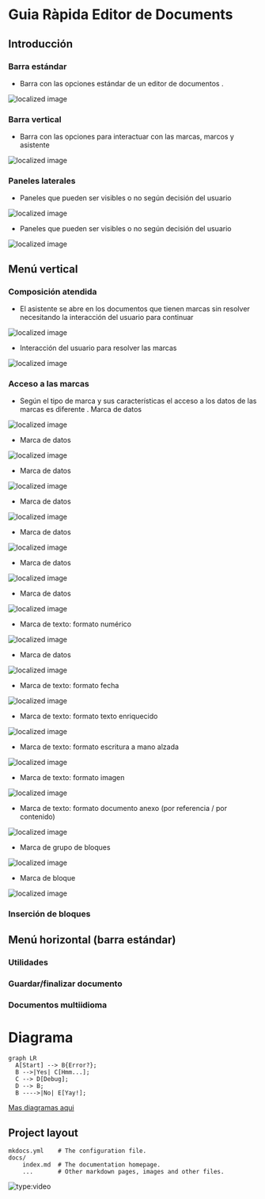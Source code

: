 # Guia Ràpida Editor de Documents

## Introducción

### Barra estándar
*  Barra con las opciones estándar de un editor de documentos .

![localized image](img/foto.JPG)


### Barra vertical
*  Barra con las opciones para interactuar con las marcas, marcos y
asistente

![localized image](img/foto1.JPG)

### Paneles laterales
*  Paneles que pueden ser visibles o no según decisión del usuario

![localized image](img/foto2.JPG)

*  Paneles que pueden ser visibles o no según decisión del usuario

![localized image](img/foto3.JPG)

## Menú vertical
### Composición atendida

*  El asistente se abre en los documentos que tienen marcas sin resolver
necesitando la interacción del usuario para continuar

![localized image](img/foto4.JPG)

*  Interacción del usuario para resolver las marcas

![localized image](img/foto5.JPG)


### Acceso a las marcas

*  Según el tipo de marca y sus características el acceso a los datos de las
marcas es diferente .
Marca de datos


![localized image](img/foto6.JPG)

*  Marca de datos


![localized image](img/foto7.JPG)

*  Marca de datos


![localized image](img/foto8.JPG)

*  Marca de datos


![localized image](img/foto9.JPG)

*  Marca de datos


![localized image](img/foto10.JPG)

*  Marca de datos


![localized image](img/foto11.JPG)

*  Marca de datos


![localized image](img/foto12.JPG)

*  Marca de texto: formato numérico



![localized image](img/foto13.JPG)

*  Marca de datos


![localized image](img/foto14.JPG)

*  Marca de texto: formato fecha


![localized image](img/foto15.JPG)

*  Marca de texto: formato texto enriquecido


![localized image](img/foto16.JPG)

*  Marca de texto: formato escritura a mano alzada


![localized image](img/foto17.JPG)

*  Marca de texto: formato imagen


![localized image](img/foto18.JPG)

*  Marca de texto: formato documento anexo (por referencia / por
contenido)



![localized image](img/foto19.JPG)

*  Marca de grupo de bloques


![localized image](img/foto20.JPG)

*  Marca de bloque


![localized image](img/foto21.JPG)

### Inserción de bloques
## Menú horizontal (barra estándar)
### Utilidades
### Guardar/finalizar documento
### Documentos multiidioma


Diagrama
===


``` mermaid
graph LR
  A[Start] --> B{Error?};
  B -->|Yes| C[Hmm...];
  C --> D[Debug];
  D --> B;
  B ---->|No| E[Yay!];
```


[Mas diagramas aqui](https://squidfunk.github.io/mkdocs-material/reference/diagrams/)

## Project layout

    mkdocs.yml    # The configuration file.
    docs/
        index.md  # The documentation homepage.
        ...       # Other markdown pages, images and other files.
        

![type:video](https://www.youtube.com/embed/LXb3EKWsInQ)